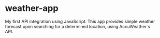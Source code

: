 # weather-app
My first API integration using JavaScript. This app provides simple weather forecast upon searching for a determined location, using AccuWeather`s API. 
